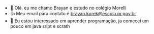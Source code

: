 - 👋 Olá, eu me chamo Brayan e estudo no colégio Morelli
- 👍 Meu email para contato é brayan.kurek@escola.pr.gov.br
- 🌱 Eu estou interessado em aprender programação, ja comecei um pouco em java sript e scrath

<!---
Brayan1C/Brayan1C is a ✨ special ✨ repository because its `README.md` (this file) appears on your GitHub profile.
You can click the Preview link to take a look at your changes.
--->
